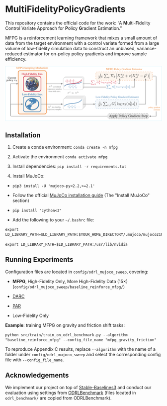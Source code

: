 # **M**ulti**F**idelity**P**olicy**G**radients

This repository contains the official code for the work:
“A **M**ulti-**F**idelity Control Variate Approach for **P**olicy **G**radient Estimation.”

MFPG is a reinforcement learning framework that mixes a small amount of data from the target environment with a control variate formed from a large volume of low-fidelity simulation data to construct an unbiased, variance-reduced estimator for on-policy policy gradients and improve sample efficiency. 

<p align="center">
  <img src="media/MFPGteaser.png" alt="Teaser Figure" width="600"/>
</p>



## Installation

1. Create a conda environment: `conda create -n mfpg`

2. Activate the environment `conda activate mfpg`

3. Install dependencies: `pip install -r requirements.txt`

4. Install MuJoCo: 

* `pip3 install -U 'mujoco-py<2.2,>=2.1'`

* Follow the official [MuJoCo installation guide](https://github.com/openai/mujoco-py#install-mujoco) (The "Install MuJoCo" section)

* `pip install "cython<3"`

* Add the following to your `~/.bashrc` file: 

```
export LD_LIBRARY_PATH=$LD_LIBRARY_PATH:$YOUR_HOME_DIRECTORY/.mujoco/mujoco210/bin

export LD_LIBRARY_PATH=$LD_LIBRARY_PATH:/usr/lib/nvidia
```

## Running Experiments

Configuration files are located in `config/odrl_mujoco_sweep`, covering:

* **MFPG**, High-Fidelity Only, More High-Fidelity Data (15×) (`config/odrl_mujoco_sweep/baseline_reinforce_mfpg/`)

* [DARC](https://arxiv.org/pdf/2006.13916)

* [PAR](https://arxiv.org/pdf/2405.15369)

* Low-Fidelity Only

**Example**: training MFPG on gravity and friction shift tasks:

```
python src/train/train_on_odrl_benchmark.py --algorithm "baseline_reinforce_mfpg" --config_file_name "mfpg_gravity_friction"
```

To reproduce Appendix C results, replace `--algorithm` with the name of a folder under `config/odrl_mujoco_sweep` and select the corresponding config file with `--config_file_name`.




## Acknowledgements

We implement our project on top of [Stable-Baselines3](https://github.com/DLR-RM/stable-baselines3) and conduct our evaluation using settings from [ODRLBenchmark](https://github.com/OffDynamicsRL/off-dynamics-rl) (files located in `odrl_benchmark/` are copied from ODRLBenchmark). 
